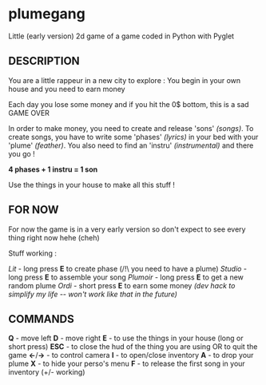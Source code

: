 # plumegang
Little (early version) 2d game of a game coded in Python with Pyglet


## DESCRIPTION
You are a little rappeur in a new city to explore :
You begin in your own house and you need to earn money

Each day you lose some money and if you hit the 0$ bottom, this is a sad GAME OVER

In order to make money, you need to create and release 'sons' *(songs)*.
To create songs, you have to write some 'phases' *(lyrics)* in your bed with your 'plume' *(feather)*.
You also need to find an 'instru' *(instrumental)* and there you go !

**4 phases + 1 instru = 1 son**

Use the things in your house to make all this stuff !

## FOR NOW

For now the game is in a very early version so don't expect to see every thing right now hehe (cheh)

Stuff working :

*Lit* - long press **E** to create phase (/!\\ you need to have a plume)
*Studio* - long press **E** to assemble your song
*Plumoir* - long press **E** to get a new random plume
*Ordi* - short press **E** to earn some money *(dev hack to simplify my life -- won't work like that in the future)*

## COMMANDS

**Q** - move left
**D** - move right
**E** - to use the things in your house (long or short press)
**ESC**  - to close the hud of the thing you are using OR to quit the game
**<-**/**->** - to control camera
**I** - to open/close inventory
**A** - to drop your plume
**X** - to hide your perso's menu
**F** - to release the first song in your inventory (+/- working)
